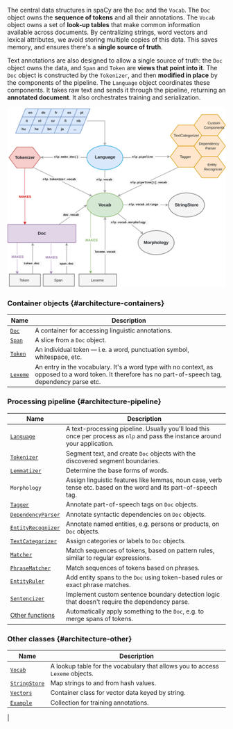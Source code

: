 The central data structures in spaCy are the `Doc` and the `Vocab`. The `Doc`
object owns the **sequence of tokens** and all their annotations. The `Vocab`
object owns a set of **look-up tables** that make common information available
across documents. By centralizing strings, word vectors and lexical attributes,
we avoid storing multiple copies of this data. This saves memory, and ensures
there's a **single source of truth**.

Text annotations are also designed to allow a single source of truth: the `Doc`
object owns the data, and `Span` and `Token` are **views that point into it**.
The `Doc` object is constructed by the `Tokenizer`, and then **modified in
place** by the components of the pipeline. The `Language` object coordinates
these components. It takes raw text and sends it through the pipeline, returning
an **annotated document**. It also orchestrates training and serialization.

<!-- TODO: update architecture and tables below to match sidebar in API docs etc. -->

![Library architecture](../../images/architecture.svg)

### Container objects {#architecture-containers}

| Name                    | Description                                                                                                                                             |
| ----------------------- | ------------------------------------------------------------------------------------------------------------------------------------------------------- |
| [`Doc`](/api/doc)       | A container for accessing linguistic annotations.                                                                                                       |
| [`Span`](/api/span)     | A slice from a `Doc` object.                                                                                                                            |
| [`Token`](/api/token)   | An individual token — i.e. a word, punctuation symbol, whitespace, etc.                                                                                 |
| [`Lexeme`](/api/lexeme) | An entry in the vocabulary. It's a word type with no context, as opposed to a word token. It therefore has no part-of-speech tag, dependency parse etc. |

### Processing pipeline {#architecture-pipeline}

| Name                                        | Description                                                                                                                   |
| ------------------------------------------- | ----------------------------------------------------------------------------------------------------------------------------- |
| [`Language`](/api/language)                 | A text-processing pipeline. Usually you'll load this once per process as `nlp` and pass the instance around your application. |
| [`Tokenizer`](/api/tokenizer)               | Segment text, and create `Doc` objects with the discovered segment boundaries.                                                |
| [`Lemmatizer`](/api/lemmatizer)             | Determine the base forms of words.                                                                                            |
| `Morphology`                                | Assign linguistic features like lemmas, noun case, verb tense etc. based on the word and its part-of-speech tag.              |
| [`Tagger`](/api/tagger)                     | Annotate part-of-speech tags on `Doc` objects.                                                                                |
| [`DependencyParser`](/api/dependencyparser) | Annotate syntactic dependencies on `Doc` objects.                                                                             |
| [`EntityRecognizer`](/api/entityrecognizer) | Annotate named entities, e.g. persons or products, on `Doc` objects.                                                          |
| [`TextCategorizer`](/api/textcategorizer)   | Assign categories or labels to `Doc` objects.                                                                                 |
| [`Matcher`](/api/matcher)                   | Match sequences of tokens, based on pattern rules, similar to regular expressions.                                            |
| [`PhraseMatcher`](/api/phrasematcher)       | Match sequences of tokens based on phrases.                                                                                   |
| [`EntityRuler`](/api/entityruler)           | Add entity spans to the `Doc` using token-based rules or exact phrase matches.                                                |
| [`Sentencizer`](/api/sentencizer)           | Implement custom sentence boundary detection logic that doesn't require the dependency parse.                                 |
| [Other functions](/api/pipeline-functions)  | Automatically apply something to the `Doc`, e.g. to merge spans of tokens.                                                    |

### Other classes {#architecture-other}

| Name                              | Description                                                                   |
| --------------------------------- | ----------------------------------------------------------------------------- |
| [`Vocab`](/api/vocab)             | A lookup table for the vocabulary that allows you to access `Lexeme` objects. |
| [`StringStore`](/api/stringstore) | Map strings to and from hash values.                                          |
| [`Vectors`](/api/vectors)         | Container class for vector data keyed by string.                              |
| [`Example`](/api/example)         | Collection for training annotations.                                          |

|
